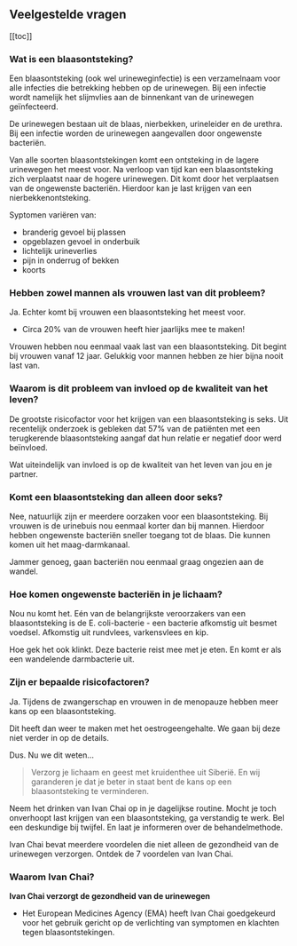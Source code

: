 ## Veelgestelde vragen

[[toc]]

### Wat is een blaasontsteking?

Een blaasontsteking (ook wel urineweginfectie) is een verzamelnaam voor alle infecties die betrekking hebben op de urinewegen. Bij een infectie wordt namelijk het slijmvlies aan de binnenkant van de urinewegen geïnfecteerd.

De urinewegen bestaan uit de blaas, nierbekken, urineleider en de urethra. Bij een infectie worden de urinewegen aangevallen door ongewenste bacteriën.

Van alle soorten blaasontstekingen komt een ontsteking in de lagere urinewegen het meest voor. Na verloop van tijd kan een blaasontsteking zich verplaatst naar de hogere urinewegen. Dit komt door het verplaatsen van de ongewenste bacteriën. Hierdoor kan je last krijgen van een nierbekkenontsteking.

Syptomen variëren van:
* branderig gevoel bij plassen
* opgeblazen gevoel in onderbuik
* lichtelijk urineverlies
* pijn in onderrug of bekken
* koorts

### Hebben zowel mannen als vrouwen last van dit probleem?

Ja. Echter komt bij vrouwen een blaasontsteking het meest voor.

* Circa 20% van de vrouwen heeft hier jaarlijks mee te maken!

Vrouwen hebben nou eenmaal vaak last van een blaasontsteking. Dit begint bij vrouwen vanaf 12 jaar. Gelukkig voor mannen hebben ze hier bijna nooit last van. 

### Waarom is dit probleem van invloed op de kwaliteit van het leven?

De grootste risicofactor voor het krijgen van een blaasontsteking is seks. Uit recentelijk onderzoek is gebleken dat 57% van de patiënten met een terugkerende blaasontsteking aangaf dat hun relatie er negatief door werd beïnvloed.

Wat uiteindelijk van invloed is op de kwaliteit van het leven van jou en je partner.

### Komt een blaasontsteking dan alleen door seks?

Nee, natuurlijk zijn er meerdere oorzaken voor een blaasontsteking. Bij vrouwen is de urinebuis nou eenmaal korter dan bij mannen. Hierdoor hebben ongewenste bacteriën sneller toegang tot de blaas. Die kunnen komen uit het maag-darmkanaal. 

Jammer genoeg, gaan bacteriën nou eenmaal graag ongezien aan de wandel.

### Hoe komen ongewenste bacteriën in je lichaam?

Nou nu komt het. Eén van de belangrijkste veroorzakers van een blaasontsteking is de E. coli-bacterie - een bacterie afkomstig uit besmet voedsel. Afkomstig uit rundvlees, varkensvlees en kip. 

Hoe gek het ook klinkt. Deze bacterie reist mee met je eten. En komt er als een wandelende darmbacterie uit.

### Zijn er bepaalde risicofactoren?

Ja. Tijdens de zwangerschap en vrouwen in de menopauze hebben meer kans op een blaasontsteking. 

Dit heeft dan weer te maken met het oestrogeengehalte. We gaan bij deze niet verder in op de details. 

Dus. Nu we dit weten…

> Verzorg je lichaam en geest met kruidenthee uit Siberië. En wij garanderen je dat je beter in staat bent de kans op een blaasontsteking te verminderen.

Neem het drinken van Ivan Chai op in je dagelijkse routine. Mocht je toch onverhoopt last krijgen van een blaasontsteking, ga verstandig te werk. Bel een deskundige bij twijfel. En laat je informeren over de behandelmethode.

Ivan Chai bevat meerdere voordelen die niet alleen de gezondheid van de urinewegen verzorgen. Ontdek de 7 voordelen van Ivan Chai.

### Waarom Ivan Chai?

**Ivan Chai verzorgt de gezondheid van de urinewegen**

* Het European Medicines Agency (EMA) heeft Ivan Chai goedgekeurd voor het gebruik gericht op de verlichting van symptomen en klachten tegen blaasontstekingen.

